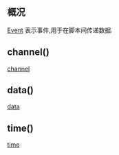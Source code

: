 ## 概况

[Event](/API/Event/Event/README.md) 表示事件,用于在脚本间传递数据.

## channel()

[channel](channel.md ":include")

## data()

[data](data.md ":include")

## time()

[time](time.md ":include")